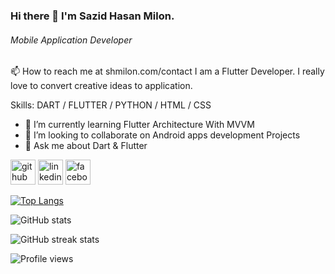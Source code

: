 ### Hi there 👋 I'm Sazid Hasan Milon.
###### Mobile Application Developer
📫 How to reach me at shmilon.com/contact
I am a Flutter Developer. I really love to convert creative ideas to application.

Skills: DART / FLUTTER / PYTHON / HTML / CSS

- 🌱 I’m currently learning Flutter Architecture With MVVM 
- 👯 I’m looking to collaborate on Android apps development Projects 
- 💬 Ask me about Dart & Flutter 


[<img src='https://cdn.jsdelivr.net/npm/simple-icons@3.0.1/icons/github.svg' alt='github' height='40'>](https://github.com/shmilon)  [<img src='https://cdn.jsdelivr.net/npm/simple-icons@3.0.1/icons/linkedin.svg' alt='linkedin' height='40'>](https://www.linkedin.com/shmilon/)  [<img src='https://cdn.jsdelivr.net/npm/simple-icons@3.0.1/icons/facebook.svg' alt='facebook' height='40'>](https://www.facebook.com/sazidhasanmilon)  

[![Top Langs](https://github-readme-stats.vercel.app/api/top-langs/?username=shmilon)](https://github.com/anuraghazra/github-readme-stats)

![GitHub stats](https://github-readme-stats.vercel.app/api?username=shmilon&show_icons=true)  

![GitHub streak stats](https://github-readme-streak-stats.herokuapp.com/?user=shmilon)  

![Profile views](https://gpvc.arturio.dev/shmilon) 
